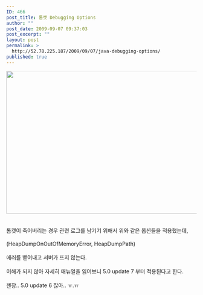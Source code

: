 ```yaml
---
ID: 466
post_title: 톰캣 Debugging Options
author: ""
post_date: 2009-09-07 09:37:03
post_excerpt: ""
layout: post
permalink: >
  http://52.78.225.187/2009/09/07/java-debugging-options/
published: true
---
```

<img src="http://52.78.225.187/wp-content/uploads/1/3762675775.png" width="562" height="378" /><BR><BR><BR>톰캣이 죽어버리는 경우 관련 로그를 남기기 위해서 위와 같은 옵션들을 적용했는데,<BR><BR>(HeapDumpOnOutOfMemoryError, HeapDumpPath)<BR><BR>에러를 뱉어내고 서버가 뜨지 않는다.<BR><BR>이해가 되지 않아 자세히 매뉴얼을 읽어보니 5.0 update 7 부터 적용된다고 한다.<BR><BR>젠장.. 5.0 update 6 잖아.. ㅠ.ㅠ